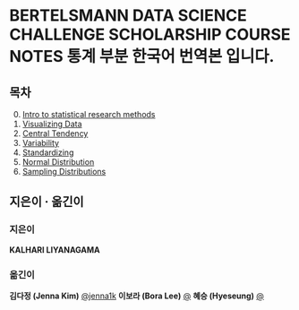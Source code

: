 # BERTELSMANN DATA SCIENCE CHALLENGE SCHOLARSHIP COURSE NOTES 통계 부분 한국어 번역본 입니다. 

## 목차
0. [Intro to statistical research methods](#)
1. [Visualizing Data](#) 
2. [Central Tendency](#)
3. [Variability](#)
4. [Standardizing](#)
5. [Normal Distribution](#)
6. [Sampling Distributions](#)


## 지은이 · 옮긴이
### 지은이
**KALHARI LIYANAGAMA**  [](#)

### 옮긴이
**김다정 (Jenna Kim)** [@jenna1k](#)
**이보라 (Bora Lee)** [@](#)
**혜승 (Hyeseung)** [@](#)

